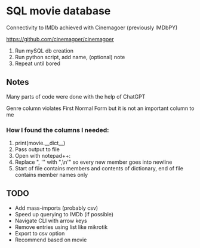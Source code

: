 # SQL movie database
Connectivity to IMDb achieved with Cinemagoer (previously IMDbPY)

https://github.com/cinemagoer/cinemagoer
1. Run mySQL db creation
2. Run python script, add name, (optional) note
4. Repeat until bored

## Notes
Many parts of code were done with the help of ChatGPT

Genre column violates First Normal Form but it is not an important column to me

### How I found the columns I needed:
1. print(movie.\_\_dict\_\_)
2. Pass output to file
3. Open with notepad++:
4. Replace ", '" with ",\n'" so every new member goes into newline
5. Start of file contains members and contents of dictionary, end of file contains member names only

## TODO
- Add mass-imports (probably csv)
- Speed up querying to IMDb (if possible)
- Navigate CLI with arrow keys
- Remove entries using list like mikrotik
- Export to csv option
- Recommend based on movie


